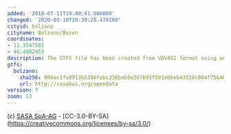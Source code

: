 ```yaml
---
added: '2018-07-11T19:48:41.000000'
changed: '2020-03-10T10:30:28.479160'
cityid: bolzano
cityname: Bolzano/Bozen
coordinates:
- 11.3547582
- 46.4982953
description: The GTFS file has been created from VDV452 format using onebusaway-vdv-modules (https://github.com/OneBusAway/onebusaway-vdv-modules).
gtfs:
  bolzano:
    sha256: 006ec1fa891365306fabc336bab0e267b93f591a0beb43550c804f75640194cb
    url: http://sasabus.org/opendata
version: 7
zoom: 13
---
```


(c) [SASA SpA-AG](http://www.sasabz.it) - [CC-3.0-BY-SA] (https://creativecommons.org/licenses/by-sa/3.0/)
